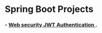 # Spring Boot Projects
### - [Web security JWT Authentication ](https://github.com/Atipong-Pree/public_my_example/tree/main/SpringBoot/web-security-authentication-jwt).



